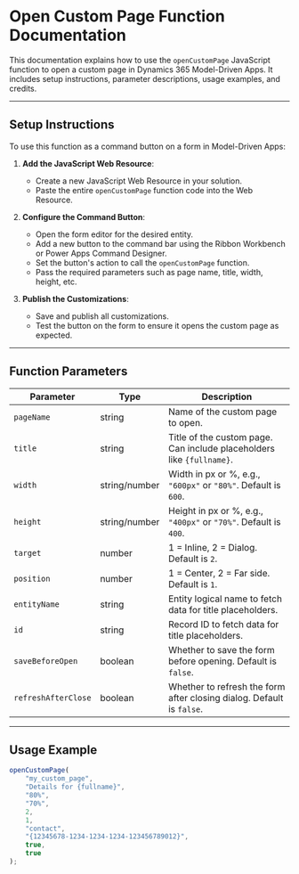 # Open Custom Page Function Documentation

This documentation explains how to use the `openCustomPage` JavaScript function to open a custom page in Dynamics 365 Model-Driven Apps. It includes setup instructions, parameter descriptions, usage examples, and credits.

---

## Setup Instructions

To use this function as a command button on a form in Model-Driven Apps:

1. **Add the JavaScript Web Resource**:
   - Create a new JavaScript Web Resource in your solution.
   - Paste the entire `openCustomPage` function code into the Web Resource.

2. **Configure the Command Button**:
   - Open the form editor for the desired entity.
   - Add a new button to the command bar using the Ribbon Workbench or Power Apps Command Designer.
   - Set the button's action to call the `openCustomPage` function.
   - Pass the required parameters such as page name, title, width, height, etc.

3. **Publish the Customizations**:
   - Save and publish all customizations.
   - Test the button on the form to ensure it opens the custom page as expected.

---

## Function Parameters

| Parameter            | Type           | Description |
|----------------------|----------------|-------------|
| `pageName`           | string         | Name of the custom page to open. |
| `title`              | string         | Title of the custom page. Can include placeholders like `{fullname}`. |
| `width`              | string/number  | Width in px or %, e.g., `"600px"` or `"80%"`. Default is `600`. |
| `height`             | string/number  | Height in px or %, e.g., `"400px"` or `"70%"`. Default is `400`. |
| `target`             | number         | 1 = Inline, 2 = Dialog. Default is `2`. |
| `position`           | number         | 1 = Center, 2 = Far side. Default is `1`. |
| `entityName`         | string         | Entity logical name to fetch data for title placeholders. |
| `id`                 | string         | Record ID to fetch data for title placeholders. |
| `saveBeforeOpen`     | boolean        | Whether to save the form before opening. Default is `false`. |
| `refreshAfterClose`  | boolean        | Whether to refresh the form after closing dialog. Default is `false`. |

---

## Usage Example

```javascript
openCustomPage(
    "my_custom_page",
    "Details for {fullname}",
    "80%",
    "70%",
    2,
    1,
    "contact",
    "{12345678-1234-1234-1234-123456789012}",
    true,
    true
);
